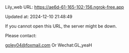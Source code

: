 Lily_web URL: https://ae6d-61-165-102-156.ngrok-free.app

Updated at: 2024-12-10 21:48:49

If you cannot open this URL, the server might be down.

Please contact: 

goley04@foxmail.com Or Wechat:GL_yeaH